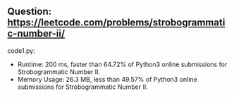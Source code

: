 ## Question: https://leetcode.com/problems/strobogrammatic-number-ii/

code1.py:
* Runtime: 200 ms, faster than 64.72% of Python3 online submissions for Strobogrammatic Number II.
* Memory Usage: 26.3 MB, less than 49.57% of Python3 online submissions for Strobogrammatic Number II.